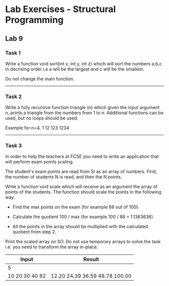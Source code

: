 # Lab Exercises - Structural Programming

## Lab 9

### Task 1
Write a function void sort(int x, int y, int z) which will sort the numbers a,b,c in decrising order i.e a will be the largest and c will be the smallest.

Do not change the main function. 

---

### Task 2
Write a fully recursive function triangle (n) which given the input argument n, prints a triangle from the numbers from 1 to n. Additional functions can be used, but no loops should be used.

Example for n=4.
    1
    12
    123
    1234

---

### Task 3
In order to help the teachers at FCSE you need to write an application that will perform exam points scaling.

The student's exam points are read from SI as an array of numbers. First, the number of students N is read, and then the N points.

Write a function void scale which will receive as an argument the array of points of the students. The function should scale the points in the following way:

- Find the max points on the exam (for example 88 out of 100).

- Calculate the quotient 100 / max (for example 100 / 88 = 1.1363636).

- All the points in the array should be multiplied with the calculated quotient from step 2.

Print the scaled array on SO. Do not use temporary arrays to solve the task i.e. you need to transform the array in-place.

| Input          | Result                         |
| -------------- | ------------------------------ |
| 5              |                                |
| 10 20 30 40 82 | 12.20 24.39 36.59 48.78 100.00 |
